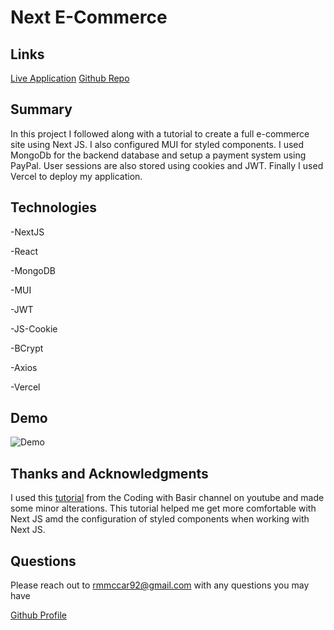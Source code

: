 # Next E-Commerce

## Links
[Live Application](https://next-e-commerce-2-ba2nfpb25-rmmccar92.vercel.app/)
[Github Repo](https://github.com/rmmccar92/Next_E_Commerce)

## Summary

In this project I followed along with a tutorial to create a full e-commerce site using Next JS. I also configured MUI for styled components. I used MongoDb for the backend database and setup a payment system using PayPal. User sessions are also stored using cookies and JWT. Finally I used Vercel to deploy my application.

## Technologies

-NextJS

-React

-MongoDB

-MUI

-JWT

-JS-Cookie

-BCrypt

-Axios

-Vercel

## Demo

![Demo](./assets/next_ecommercce_demo_2.gif)

## Thanks and Acknowledgments

I used this [tutorial](https://www.youtube.com/watch?v=3kYkEVIZNZY&t=22636s) from the Coding with Basir channel on youtube and made some minor alterations. This tutorial helped me get more comfortable with Next JS amd the configuration of styled components when working with Next JS.

## Questions

Please reach out to rmmccar92@gmail.com with any questions you may have

[Github Profile](https://github.com/rmmccar92)

